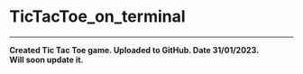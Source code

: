 # TicTacToe_on_terminal
<hr>
<b>Created Tic Tac Toe game. Uploaded to GitHub. Date 31/01/2023.
<br>
Will soon update it. 
</b>
